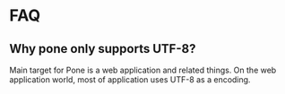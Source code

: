 # FAQ

## Why pone only supports UTF-8?

Main target for Pone is a web application and related things.
On the web application world, most of application uses UTF-8 as a encoding.

